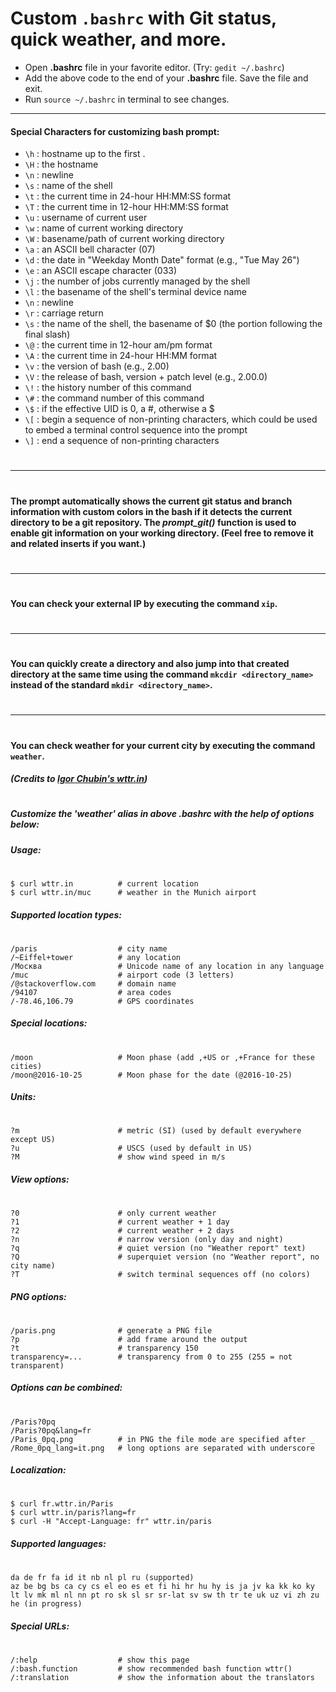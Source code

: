 # Custom `.bashrc` with Git status, quick weather, and more.
* Open **.bashrc** file in your favorite editor. (Try: `gedit ~/.bashrc`)
* Add the above code to the end of your **.bashrc** file. Save the file and exit.
* Run `source ~/.bashrc` in terminal to see changes.

***

#### Special Characters for customizing bash prompt:
* `\h` : hostname up to the first .
* `\H` : the hostname
* `\n` : newline
* `\s` : name of the shell
* `\t` : the current time in 24-hour HH:MM:SS format
* `\T` : the current time in 12-hour HH:MM:SS format
* `\u` : username of current user
* `\w` : name of current working directory
* `\W` : basename/path of current working directory
* `\a` : an ASCII bell character (07)
* `\d` : the  date  in "Weekday Month Date" format (e.g., "Tue May 26")
* `\e` : an ASCII escape character (033)
* `\j` : the number of jobs currently managed by the shell
* `\l` : the basename of the shell's terminal device name
* `\n` : newline
* `\r` : carriage return
* `\s` : the  name  of  the shell, the basename of $0 (the portion following the final slash)
* `\@` : the current time in 12-hour am/pm format
* `\A` : the current time in 24-hour HH:MM format
* `\v` : the version of bash (e.g., 2.00)
* `\V` : the release of bash, version + patch level (e.g., 2.00.0)
* `\!` : the history number of this command
* `\#` : the command number of this command
* `\$` : if the effective UID is 0, a #, otherwise a $
* `\[` : begin  a sequence of non-printing characters, which could be used to embed a terminal control sequence into the prompt
* `\]` : end a sequence of non-printing characters 
#
***
#
#### The prompt automatically shows the current git status and branch information with custom colors in the bash if it detects the current directory to be a git repository. The *prompt_git()* function is used to enable git information on your working directory. (Feel free to remove it and related inserts if you want.)
#
***
#
#### You can check your external IP by executing the command `xip`.
#
***
#
#### You can quickly create a directory and also jump into that created directory at the same time using the command `mkcdir <directory_name>` instead of the standard `mkdir <directory_name>`.
#
***
#
#### You can check weather for your current city by executing the command `weather`.
##### (Credits to [Igor Chubin's wttr.in](https://github.com/chubin/wttr.in "GitHub Page for wttr.in"))
#
##### Customize the 'weather' alias in above **.bashrc** with the help of options below:
##### Usage:
#
    $ curl wttr.in          # current location
    $ curl wttr.in/muc      # weather in the Munich airport

##### Supported location types:
#
    /paris                  # city name
    /~Eiffel+tower          # any location
    /Москва                 # Unicode name of any location in any language
    /muc                    # airport code (3 letters)
    /@stackoverflow.com     # domain name
    /94107                  # area codes
    /-78.46,106.79          # GPS coordinates

##### Special locations:
#
    /moon                   # Moon phase (add ,+US or ,+France for these cities)
    /moon@2016-10-25        # Moon phase for the date (@2016-10-25)

##### Units:
#
    ?m                      # metric (SI) (used by default everywhere except US)
    ?u                      # USCS (used by default in US)
    ?M                      # show wind speed in m/s

##### View options:
#
    ?0                      # only current weather
    ?1                      # current weather + 1 day
    ?2                      # current weather + 2 days
    ?n                      # narrow version (only day and night)
    ?q                      # quiet version (no "Weather report" text)
    ?Q                      # superquiet version (no "Weather report", no city name)
    ?T                      # switch terminal sequences off (no colors)

##### PNG options:
#
    /paris.png              # generate a PNG file
    ?p                      # add frame around the output
    ?t                      # transparency 150
    transparency=...        # transparency from 0 to 255 (255 = not transparent)

##### Options can be combined:
#
    /Paris?0pq
    /Paris?0pq&lang=fr
    /Paris_0pq.png          # in PNG the file mode are specified after _
    /Rome_0pq_lang=it.png   # long options are separated with underscore

##### Localization:
#
    $ curl fr.wttr.in/Paris
    $ curl wttr.in/paris?lang=fr
    $ curl -H "Accept-Language: fr" wttr.in/paris

##### Supported languages:
#
    da de fr fa id it nb nl pl ru (supported)
    az be bg bs ca cy cs el eo es et fi hi hr hu hy is ja jv ka kk ko ky lt lv mk ml nl nn pt ro sk sl sr sr-lat sv sw th tr te uk uz vi zh zu he (in progress)

##### Special URLs:
#
    /:help                  # show this page
    /:bash.function         # show recommended bash function wttr()
    /:translation           # show the information about the translators


